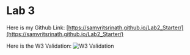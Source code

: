 # Lab 3

Here is my Github Link: [https://samvritsrinath.github.io/Lab2_Starter/](https://samvritsrinath.github.io/Lab2_Starter/)

Here is the W3 Validation: ![W3 Validation](screenshots/W3Validation.png)
